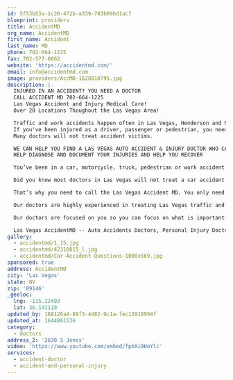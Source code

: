 ```yaml
---
id: 5f53b53a-1c20-472b-a339-783b69bd1ac7
blueprint: providers
title: AccidentMD
org_name: AccidentMD
first_name: Accident
last_name: MD
phone: 702-664-1225
fax: 702-577-0062
website: 'https://accidentmd.com/'
email: info@accidentmd.com
image: providers/AccMD-1628010795.jpg
description: |-
  INJURED IN AN ACCIDENT? YOU NEED A DOCTOR
  CALL ACCIDENT MD 702-664-1225
  Las Vegas Accident and Injury Medical Care!
  Over 20 Locations Thoughout the Las Vegas Area!

  Traffic and work accidents happen often in Las Vegas, Henderson and North Las Vegas!
  If you've been injured as a driver, passenger or pedestrian, you need medical care!
  Many doctors will not treat accident victims.

  WE CAN HELP YOU FIND A LAS VEGAS AUTO ACCIDENT & INJURY DOCTOR WHO CAN
  HELP DIAGNOSE AND DOCUMENT YOUR INJURIES AND HELP YOU RECOVER

  You’ve been in a car, motorcycle, truck, pedestrian or work accident in Las Vegas, Henderson or North Las Vegas and you’re hurt. Of course you deserve medical care, but you’re not sure where to find an injury doctor in Las Vegas who will diagnose your injuries and provide you with the care you need.

  Did you know most doctors in Las Vegas will not treat a car accident injury? Additionally, your Las Vegas accident and injury doctor should be specially trained and experienced in the type of injury you suffered. You may even need more than one Las Vegas personal injury doctor, plus specialists and therapists, to help you recover.

  That’s why you need to call the Las Vegas Accident MD. You only need to call one number—to find traffic and work accident doctors in Las Vegas who can diagnose and treat your injuries. We will match these Las Vegas accident and injury doctor to your needs.

  Our doctors are highly experienced in treating Las Vegas traffic and work accidents and injuries. Because we have over 20 locations throughout the Las Vegas, Henderson and North Las Vegas area, we can connect you with a doctor close to your home or work.

  Our doctors are focused on you so you can focus on what is important- your health. We are here to make your search for a Las Vegas accident or injury doctor easier. We understand how difficult it can be after being in an accident. You can be sure our Las Vegas accident and injury doctors have proven to be highly experienced in their respective fields. We are trained to collect the proper information from you to get you the help you need. Please feel free to contact us for medical care for accidents and injuries and any questions you may have about your Las Vegas accident.

  Las Vegas AccidentMD -- Auto Accidents Doctors, Personal Injury Doctors
gallery:
  - accidentmd/1_15.jpg
  - accidentmd/42310015_l.jpg
  - accidentmd/Car-Accident-Questions-1000x569.jpg
sponsored: true
address: AccidentMD
city: 'Las Vegas'
state: NV
zip: '89146'
_geoloc:
  lng: -115.22493
  lat: 36.141119
updated_by: 188126a4-88f3-4d82-9c1a-fec13910994f
updated_at: 1644861536
category:
  - doctors
address_2: '2630 S Jones'
video: 'https://www.youtube.com/embed/fpbXi9HoYlc'
services:
  - accident-doctor
  - accident-and-personal-injury
---
```


